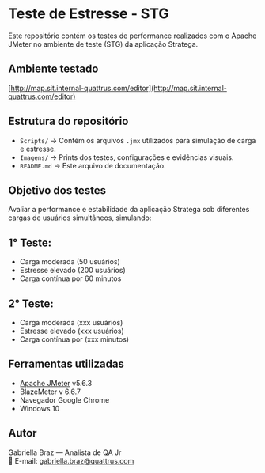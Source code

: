 # Teste de Estresse - STG

Este repositório contém os testes de performance realizados com o Apache JMeter no ambiente de teste (STG) da aplicação Stratega.

## Ambiente testado

[http://map.sit.internal-quattrus.com/editor](http://map.sit.internal-quattrus.com/editor)

## Estrutura do repositório

- `Scripts/` → Contém os arquivos `.jmx` utilizados para simulação de carga e estresse.
- `Imagens/` → Prints dos testes, configurações e evidências visuais.
- `README.md` → Este arquivo de documentação.

## Objetivo dos testes

Avaliar a performance e estabilidade da aplicação Stratega sob diferentes cargas de usuários simultâneos, simulando:

## 1° Teste:
- Carga moderada (50 usuários)
- Estresse elevado (200 usuários)
- Carga contínua por 60 minutos

## 2° Teste:
- Carga moderada (xxx usuários)
- Estresse elevado (xxx usuários)
- Carga contínua por (xxx minutos)



## Ferramentas utilizadas

- [Apache JMeter](https://jmeter.apache.org/) v5.6.3
- BlazeMeter v 6.6.7
- Navegador Google Chrome
- Windows 10

## Autor

Gabriella Braz — Analista de QA Jr  
📧 E-mail: gabriella.braz@quattrus.com
